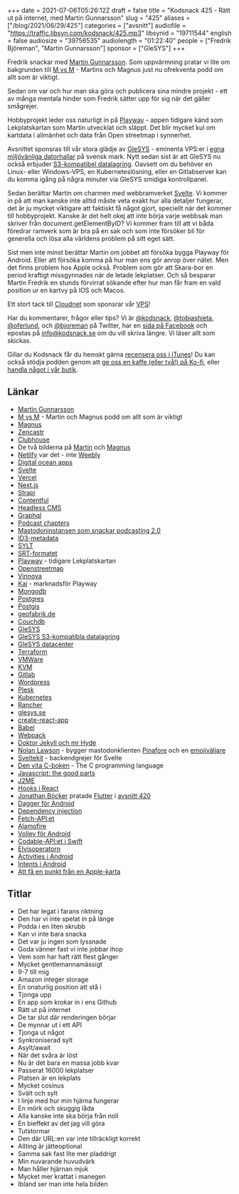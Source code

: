 +++
date = 2021-07-06T05:26:12Z
draft = false
title = "Kodsnack 425 - Rätt ut på internet, med Martin Gunnarsson"
slug = "425"
aliases = ["/blog/2021/06/29/425"]
categories = ["avsnitt"]
audiofile = "https://traffic.libsyn.com/kodsnack/425.mp3"
libsynid = "19711544"
english = false
audiosize = "39756535"
audiolength = "01:22:40"
people = ["Fredrik Björeman", "Martin Gunnarsson"]
sponsor = ["GleSYS"]
+++

Fredrik snackar med [Martin Gunnarsson](https://twitter.com/gunnarsson). Som uppvärmning pratar vi lite om bakgrunden till [M vs M](https://mvsm.se/) - Martins och Magnus just nu ofrekventa podd om allt som är viktigt.

Sedan om var och hur man ska göra och publicera sina mindre projekt - ett av många mentala hinder som Fredrik sätter upp för sig när det gäller smågrejer.

Hobbyprojekt leder oss naturligt in på [Playway](https://www.lekplatskartan.se/) - appen tidigare känd som Lekplatskartan som Martin utvecklat och släppt. Det blir mycket kul om kartdata i allmänhet och data från Open streetmap i synnerhet.

Avsnittet sponsras till vår stora glädje av [GleSYS](https://glesys.se/) - eminenta VPS:er i [egna miljövänliga datorhallar](https://glesys.se/datacenter) på svensk mark. Nytt sedan sist är att GleSYS nu också erbjuder [S3-kompatibel datalagring](https://glesys.se/tjanster/objektlagring). Oavsett om du behöver en Linux- eller Windows-VPS, en Kuberneteslösning, eller en Gitlabserver kan du komma igång på några minuter via GleSYS smidiga kontrollpanel.

Sedan berättar Martin om charmen med webbramverket [Svelte](https://svelte.dev/). Vi kommer in på att man kanske inte alltid måste veta exakt hur alla detaljer fungerar, det är ju mycket viktigare att faktiskt få något gjort, speciellt när det kommer till hobbyprojekt. Kanske är det helt okej att inte börja varje webbsak man skriver från document.getElementByID? Vi kommer fram till att vi båda föredrar ramverk som är bra på en sak och som inte försöker bli för generella och lösa alla världens problem på sitt eget sätt.

Sist men inte minst berättar Martin om jobbet att försöka bygga Playway för Android. Eller att försöka komma på hur man ens gör anrop över nätet. Men det finns problem hos Apple också. Problem som gör att Skara-bor en period kraftigt missgynnades när de letade lekplatser. Och så besparar Martin Fredrik en stunds förvirrat sökande efter hur man får fram en vald position ur en kartvy på IOS och Macos.

Ett stort tack till [Cloudnet](https://www.cloudnet.se) som sponsrar vår [VPS](https://en.wikipedia.org/wiki/Virtual_private_server)!

Har du kommentarer, frågor eller tips? Vi är [@kodsnack](https://www.twitter.com/kodsnack), [@tobiashieta](https://www.twitter.com/tobiashieta), [@oferlund](https://www.twitter.com/oferlund), och [@bjoreman](https://www.twitter.com/bjoreman) på Twitter, har en [sida på Facebook](https://www.facebook.com/kodsnack) och epostas på [info@kodsnack.se](mailto:info@kodsnack.se) om du vill skriva längre. Vi läser allt som skickas.

Gillar du Kodsnack får du hemskt gärna [recensera oss i iTunes](https://itunes.apple.com/se/podcast/kodsnack/id561631498?l=en)! Du kan också stödja podden genom att <a href="https://ko-fi.com/kodsnack" rel="payment">ge oss en kaffe (eller två!) på Ko-fi</a>, eller [handla något i vår butik](https://shop.spreadshirt.se/kodsnack/).

## Länkar ##
* [Martin Gunnarsson](https://twitter.com/gunnarsson)
* [M vs M](https://mvsm.se/) - Martin och Magnus podd om allt som är viktigt
* [Magnus](https://sinneskonst.se/)
* [Zencastr](https://zencastr.com/)
* [Clubhouse](https://en.wikipedia.org/wiki/Clubhouse_%28app%29)
* De två bilderna på [Martin](https://kodsnack.se/img/martin.jpg) och [Magnus](https://kodsnack.se/img/magnus.jpg)
* [Netlify](https://www.netlify.com/) var det - inte [Weebly](https://www.weebly.com/se)
* [Digital ocean apps](https://www.digitalocean.com/products/app-platform/)
* [Svelte](https://svelte.dev/)
* [Vercel](https://vercel.com/)
* [Next.js](https://nextjs.org/)
* [Strapi](https://strapi.io/)
* [Contentful](https://www.contentful.com/)
* [Headless CMS](https://en.wikipedia.org/wiki/Headless_content_management_system)
* [Graphql](https://en.wikipedia.org/wiki/GraphQL)
* [Podcast chapters](https://chaptersapp.com/)
* [Mastodoninstansen som snackar podcasting 2.0](https://podcastindex.social/web/timelines/home)
* [ID3-metadata](https://id3.org/)
* [SYLT](https://id3.org/id3v2.3.0#Synchronised_lyrics.2Ftext)
* [SRT-formatet](https://en.wikipedia.org/wiki/SubRip#File_format)
* [Playway](https://www.lekplatskartan.se/) - tidigare Lekplatskartan
* [Openstreetmap](https://www.openstreetmap.org/#map=5/62.994/17.637)
* [Vinnova](https://sv.wikipedia.org/wiki/Verket_f%C3%B6r_innovationssystem)
* [Kaj](https://www.linkedin.com/in/kajjones/) - marknadsför Playway
* [Mongodb](https://www.mongodb.com/)
* [Postgres](https://www.postgresql.org/)
* [Postgis](https://postgis.net/)
* [geofabrik.de](https://www.geofabrik.de/)
* [Couchdb](https://couchdb.apache.org/)
* [GleSYS](https://glesys.se/)
* [GleSYS S3-kompatibla datalagring](https://glesys.se/tjanster/objektlagring)
* [GleSYS datacenter](https://glesys.se/datacenter)
* [Terraform](https://en.wikipedia.org/wiki/Terraform_%28software%29)
* [VMWare](https://en.wikipedia.org/wiki/VMware)
* [KVM](https://en.wikipedia.org/wiki/Kernel-based_Virtual_Machine)
* [Gitlab](https://en.wikipedia.org/wiki/GitLab)
* [Wordpress](https://en.wikipedia.org/wiki/WordPress)
* [Plesk](https://en.wikipedia.org/wiki/Plesk)
* [Kubernetes](https://en.wikipedia.org/wiki/Kubernetes)
* [Rancher](https://rancher.com/)
* [glesys.se](https://glesys.se/)
* [create-react-app](https://create-react-app.dev/)
* [Babel](https://babeljs.io/)
* [Webpack](https://webpack.js.org/)
* [Doktor Jekyll och mr Hyde](https://en.wikipedia.org/wiki/Strange_Case_of_Dr_Jekyll_and_Mr_Hyde)
* [Nolan Lawson](https://nolanlawson.com/) - bygger mastodonklienten [Pinafore](https://pinafore.social/) och en [emojiväljare](https://nolanlawson.github.io/emoji-picker-element/)
* [Sveltekit](https://kit.svelte.dev/) - backendgrejer för Svelte
* [Den vita C-boken](https://en.wikipedia.org/wiki/The_C_Programming_Language) - The C programming language
* [Javascript: the good parts](https://www.oreilly.com/library/view/javascript-the-good/9780596517748/)
* [J2ME](https://en.wikipedia.org/wiki/Java_Platform,_Micro_Edition)
* [Hooks i React](https://reactjs.org/docs/hooks-overview.html)
* [Jonathan Böcker](https://github.com/Schwusch/) pratade [Flutter](https://en.wikipedia.org/wiki/Flutter_%28software%29) i [avsnitt 420](https://kodsnack.se/420/)
* [Dagger för Android](https://dagger.dev/dev-guide/android.html)
* [Dependency injection](https://www.vogella.com/tutorials/DependencyInjection/article.html)
* [Fetch-API:et](https://developer.mozilla.org/en-US/docs/Web/API/Fetch_API)
* [Alamofire](https://github.com/Alamofire/Alamofire)
* [Volley för Android](https://developer.android.com/training/volley)
* [Codable-API:et i Swift](https://developer.apple.com/documentation/foundation/archives_and_serialization/encoding_and_decoding_custom_types)
* [Elvisoperatorn](https://en.wikipedia.org/wiki/Elvis_operator)
* [Activities i Android](https://developer.android.com/reference/android/app/Activity)
* [Intents i Android](https://developer.android.com/guide/components/intents-filters)
* [Att få en punkt från en Apple-karta](https://stackoverflow.com/questions/6449949/getting-current-location-of-map-on-touch-in-iphone-mkmapview)

## Titlar ##
* Det har legat i farans riktning
* Den har vi inte spelat in på länge
* Podda i en liten skrubb
* Kan vi inte bara snacka
* Det var ju ingen som lyssnade
* Goda vänner fast vi inte jobbar ihop
* Vem som har haft rätt flest gånger
* Mycket gentlemannamässigt
* 9-7 till mig
* Amazon integer storage
* En onaturlig position att stå i
* Tjonga upp
* En app som krokar in i ens Github
* Rätt ut på internet
* De tar slut där renderingen börjar
* De mynnar ut i ett API
* Tjonga ut något
* Synkroniserad sylt
* Asylt/await
* När det svåra är löst
* Nu är det bara en massa jobb kvar
* Passerat 16000 lekplatser
* Platsen är en lekplats
* Mycket cosinus
* Svält och sylt
* I linje med hur min hjärna fungerar
* En mörk och skuggig låda
* Alla kanske inte ska börja från noll
* En bieffekt av det jag vill göra
* Tutstormar
* Den där URL:en var inte tillräckligt korrekt
* Allting är jätteoptional
* Samma sak fast lite mer pladdrigt
* Min nuvarande huvudvärk
* Man håller hjärnan mjuk
* Mycket mer krattat i manegen
* Ibland ser man inte hela bilden